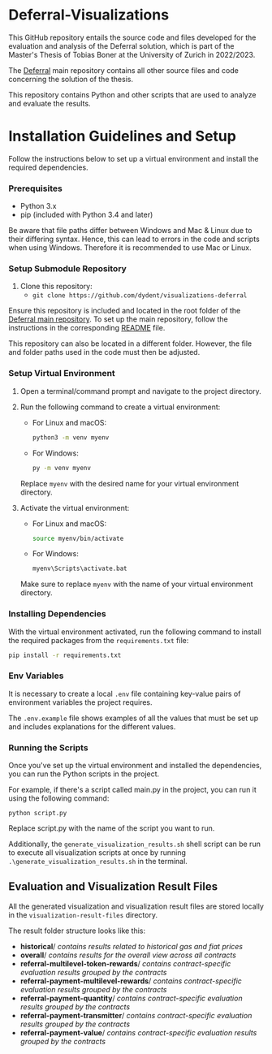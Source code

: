 
# Deferral-Visualizations

This GitHub repository entails the source code and files developed for the evaluation and analysis of the Deferral solution, which is part of the Master's Thesis of Tobias Boner at the
University of Zurich in 2022/2023.

The [Deferral](https://github.com/dydent/Deferral) main repository contains all other source files and code concerning the solution of the thesis.

This repository contains Python and other scripts that are used to analyze and evaluate the results.


# Installation Guidelines and Setup

Follow the instructions below to set up a virtual environment and install the required dependencies.

### Prerequisites

- Python 3.x
- pip (included with Python 3.4 and later)

Be aware that file paths differ between Windows and Mac \& Linux due to their differing syntax.
Hence, this can lead to errors in the code and scripts when using Windows.
Therefore it is recommended to use Mac or Linux.

### Setup Submodule Repository
1. Clone this repository: 
	- ``` git clone https://github.com/dydent/visualizations-deferral ``` 

Ensure this repository is included and located in the root folder of the [Deferral main repository](https://github.com/dydent/Deferral). To set up the main repository, follow the instructions in the corresponding [README](https://github.com/dydent/Deferral/blob/main/README.md) file. 

This repository can also be located in a different folder. However, the file and folder paths used in the code must then be adjusted.

### Setup Virtual Environment

1. Open a terminal/command prompt and navigate to the project directory.
2. Run the following command to create a virtual environment:
    - For Linux and macOS:
      ```bash
      python3 -m venv myenv
      ```
    - For Windows:
      ```bash
      py -m venv myenv
      ```
   Replace `myenv` with the desired name for your virtual environment directory.
   
3. Activate the virtual environment:
    - For Linux and macOS:
      ```bash
      source myenv/bin/activate
      ```
    - For Windows:
      ```bash
      myenv\Scripts\activate.bat
      ```
   Make sure to replace `myenv` with the name of your virtual environment directory.

### Installing Dependencies

With the virtual environment activated, run the following command to install the required packages from
the `requirements.txt` file:

```bash
pip install -r requirements.txt
```

### Env Variables
It is necessary to create a local `.env` file containing key-value pairs of environment variables the project requires.

The `.env.example` file shows examples of all the values that must be set up and includes explanations for the different values.


### Running the Scripts

Once you've set up the virtual environment and installed the dependencies, you can run the Python scripts in the
project.

For example, if there's a script called main.py in the project, you can run it using the following command:

```
python script.py
```

Replace script.py with the name of the script you want to run.

Additionally, the `generate_visualization_results.sh` shell script can be run to execute all visualization scripts at once by running `.\generate_visualization_results.sh` in the terminal.


## Evaluation and Visualization Result Files

All the generated visualization and visualization result files are stored locally in the `visualization-result-files` directory.
 
The result folder structure looks like this:
- **historical**/ *contains results related to historical gas and fiat prices*
- **overall**/ *contains results for the overall view across all contracts*
- **referral-multilevel-token-rewards**/ *contains contract-specific evaluation results grouped by the contracts*
- **referral-payment-multilevel-rewards**/ *contains contract-specific evaluation results grouped by the contracts*
- **referral-payment-quantity**/ *contains contract-specific evaluation results grouped by the contracts*
- **referral-payment-transmitter**/ *contains contract-specific evaluation results grouped by the contracts*
- **referral-payment-value**/ *contains contract-specific evaluation results grouped by the contracts*


